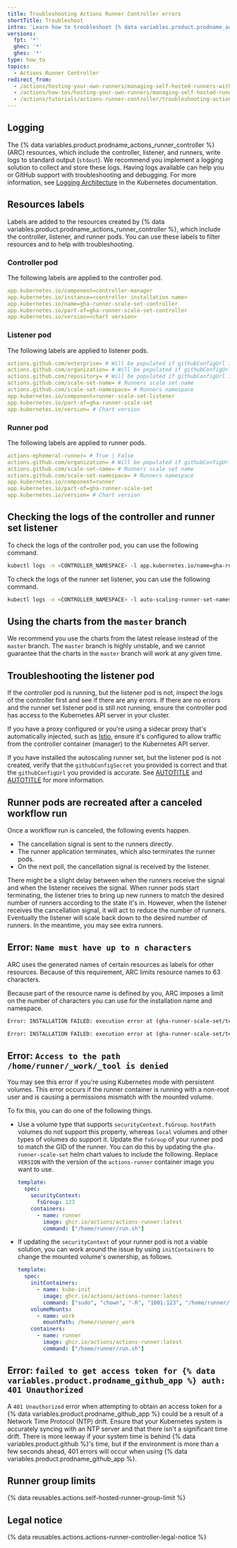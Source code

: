 ```yaml
---
title: Troubleshooting Actions Runner Controller errors
shortTitle: Troubleshoot
intro: 'Learn how to troubleshoot {% data variables.product.prodname_actions_runner_controller %} errors.'
versions:
  fpt: '*'
  ghec: '*'
  ghes: '*'
type: how_to
topics:
  - Actions Runner Controller
redirect_from:
  - /actions/hosting-your-own-runners/managing-self-hosted-runners-with-actions-runner-controller/troubleshooting-actions-runner-controller-errors
  - /actions/how-tos/hosting-your-own-runners/managing-self-hosted-runners-with-actions-runner-controller/troubleshooting-actions-runner-controller-errors
  - /actions/tutorials/actions-runner-controller/troubleshooting-actions-runner-controller-errors
---
```


## Logging

The {% data variables.product.prodname_actions_runner_controller %} (ARC) resources, which include the controller, listener, and runners, write logs to standard output (`stdout`). We recommend you implement a logging solution to collect and store these logs. Having logs available can help you or GitHub support with troubleshooting and debugging. For more information, see [Logging Architecture](https://kubernetes.io/docs/concepts/cluster-administration/logging/) in the Kubernetes documentation.

## Resources labels

Labels are added to the resources created by {% data variables.product.prodname_actions_runner_controller %}, which include the controller, listener, and runner pods. You can use these labels to filter resources and to help with troubleshooting.

### Controller pod

The following labels are applied to the controller pod.

```yaml
app.kubernetes.io/component=controller-manager
app.kubernetes.io/instance=<controller installation name>
app.kubernetes.io/name=gha-runner-scale-set-controller
app.kubernetes.io/part-of=gha-runner-scale-set-controller
app.kubernetes.io/version=<chart version>
```

### Listener pod

The following labels are applied to listener pods.

```yaml
actions.github.com/enterprise= # Will be populated if githubConfigUrl is an enterprise URL
actions.github.com/organization= # Will be populated if githubConfigUrl is an organization URL
actions.github.com/repository= # Will be populated if githubConfigUrl is a repository URL
actions.github.com/scale-set-name= # Runners scale set name
actions.github.com/scale-set-namespace= # Runners namespace
app.kubernetes.io/component=runner-scale-set-listener
app.kubernetes.io/part-of=gha-runner-scale-set
app.kubernetes.io/version= # Chart version
```

### Runner pod

The following labels are applied to runner pods.

```yaml
actions-ephemeral-runner= # True | False
actions.github.com/organization= # Will be populated if githubConfigUrl is an organization URL
actions.github.com/scale-set-name= # Runners scale set name
actions.github.com/scale-set-namespace= # Runners namespace
app.kubernetes.io/component=runner
app.kubernetes.io/part-of=gha-runner-scale-set
app.kubernetes.io/version= # Chart version
```

## Checking the logs of the controller and runner set listener

To check the logs of the controller pod, you can use the following command.

```bash copy
kubectl logs -n <CONTROLLER_NAMESPACE> -l app.kubernetes.io/name=gha-runner-scale-set-controller
```

To check the logs of the runner set listener, you can use the following command.

```bash copy
kubectl logs -n <CONTROLLER_NAMESPACE> -l auto-scaling-runner-set-namespace=arc-systems -l auto-scaling-runner-set-name=arc-runner-set
```

## Using the charts from the `master` branch

We recommend you use the charts from the latest release instead of the `master` branch. The `master` branch is highly unstable, and we cannot guarantee that the charts in the `master` branch will work at any given time.

## Troubleshooting the listener pod

If the controller pod is running, but the listener pod is not, inspect the logs of the controller first and see if there are any errors. If there are no errors and the runner set listener pod is still not running, ensure the controller pod has access to the Kubernetes API server in your cluster.

If you have a proxy configured or you're using a sidecar proxy that's automatically injected, such as [Istio](https://istio.io/), ensure it's configured to allow traffic from the controller container (manager) to the Kubernetes API server.

If you have installed the autoscaling runner set, but the listener pod is not created, verify that the `githubConfigSecret` you provided is correct and that the `githubConfigUrl` you provided is accurate. See [AUTOTITLE](/actions/hosting-your-own-runners/managing-self-hosted-runners-with-actions-runner-controller/authenticating-to-the-github-api) and [AUTOTITLE](/actions/hosting-your-own-runners/managing-self-hosted-runners-with-actions-runner-controller/deploying-runner-scale-sets-with-actions-runner-controller) for more information.

## Runner pods are recreated after a canceled workflow run

Once a workflow run is canceled, the following events happen.

* The cancellation signal is sent to the runners directly.
* The runner application terminates, which also terminates the runner pods.
* On the next poll, the cancellation signal is received by the listener.

There might be a slight delay between when the runners receive the signal and when the listener receives the signal. When runner pods start terminating, the listener tries to bring up new runners to match the desired number of runners according to the state it's in. However, when the listener receives the cancellation signal, it will act to reduce the number of runners. Eventually the listener will scale back down to the desired number of runners. In the meantime, you may see extra runners.

## Error: `Name must have up to n characters`

ARC uses the generated names of certain resources as labels for other resources. Because of this requirement, ARC limits resource names to 63 characters.

Because part of the resource name is defined by you, ARC imposes a limit on the number of characters you can use for the installation name and namespace.

```bash
Error: INSTALLATION FAILED: execution error at (gha-runner-scale-set/templates/autoscalingrunnerset.yaml:5:5): Name must have up to 45 characters

Error: INSTALLATION FAILED: execution error at (gha-runner-scale-set/templates/autoscalingrunnerset.yaml:8:5): Namespace must have up to 63 characters
```

## Error: `Access to the path /home/runner/_work/_tool is denied`

You may see this error if you're using Kubernetes mode with persistent volumes. This error occurs if the runner container is running with a non-root user and is causing a permissions mismatch with the mounted volume.

To fix this, you can do one of the following things.

* Use a volume type that supports `securityContext.fsGroup`. `hostPath` volumes do not support this property, whereas `local` volumes and other types of volumes do support it. Update the `fsGroup` of your runner pod to match the GID of the runner. You can do this by updating the `gha-runner-scale-set` helm chart values to include the following. Replace `VERSION` with the version of the `actions-runner` container image you want to use.

    ```yaml copy
    template:
      spec:
        securityContext:
          fsGroup: 123
        containers:
          - name: runner
            image: ghcr.io/actions/actions-runner:latest
            command: ["/home/runner/run.sh"]
    ```

* If updating the `securityContext` of your runner pod is not a viable solution, you can work around the issue by using `initContainers` to change the mounted volume's ownership, as follows.

    ```yaml copy
    template:
      spec:
        initContainers:
          - name: kube-init
            image: ghcr.io/actions/actions-runner:latest
            command: ["sudo", "chown", "-R", "1001:123", "/home/runner/_work"]
        volumeMounts:
          - name: work
            mountPath: /home/runner/_work
        containers:
          - name: runner
            image: ghcr.io/actions/actions-runner:latest
            command: ["/home/runner/run.sh"]
    ```

## Error: `failed to get access token for {% data variables.product.prodname_github_app %} auth: 401 Unauthorized`

A `401 Unauthorized` error when attempting to obtain an access token for a {% data variables.product.prodname_github_app %} could be a result of a Network Time Protocol (NTP) drift. Ensure that your Kubernetes system is accurately syncing with an NTP server and that there isn't a significant time drift. There is more leeway if your system time is behind {% data variables.product.github %}'s time, but if the environment is more than a few seconds ahead, 401 errors will occur when using {% data variables.product.prodname_github_app %}.

## Runner group limits

{% data reusables.actions.self-hosted-runner-group-limit %}

## Legal notice

{% data reusables.actions.actions-runner-controller-legal-notice %}
